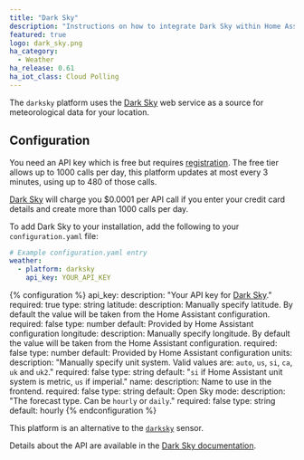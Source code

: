 ```yaml
---
title: "Dark Sky"
description: "Instructions on how to integrate Dark Sky within Home Assistant."
featured: true
logo: dark_sky.png
ha_category:
  - Weather
ha_release: 0.61
ha_iot_class: Cloud Polling
---
```


The `darksky` platform uses the [Dark Sky](https://darksky.net/) web service as a source for meteorological data for your location.

## Configuration

You need an API key which is free but requires [registration](https://darksky.net/dev/register). The free tier allows up to 1000 calls per day, this platform updates at most every 3 minutes, using up to 480 of those calls.

<div class='note warning'>

[Dark Sky](https://darksky.net/dev/) will charge you $0.0001 per API call if you enter your credit card details and create more than 1000 calls per day.

</div>

To add Dark Sky to your installation, add the following to your `configuration.yaml` file:

```yaml
# Example configuration.yaml entry
weather:
  - platform: darksky
    api_key: YOUR_API_KEY
```

{% configuration %}
api_key:
  description: "Your API key for [Dark Sky](https://darksky.net/dev/)."
  required: true
  type: string
latitude:
  description: Manually specify latitude. By default the value will be taken from the Home Assistant configuration.
  required: false
  type: number
  default: Provided by Home Assistant configuration
longitude:
  description: Manually specify longitude. By default the value will be taken from the Home Assistant configuration.
  required: false
  type: number
  default: Provided by Home Assistant configuration
units:
  description: "Manually specify unit system. Valid values are: `auto`, `us`, `si`, `ca`, `uk` and `uk2`."
  required: false
  type: string
  default: "`si` if Home Assistant unit system is metric, `us` if imperial."
name:
  description: Name to use in the frontend.
  required: false
  type: string
  default: Open Sky
mode:
  description: "The forecast type. Can be `hourly` or `daily`."
  required: false
  type: string
  default: hourly
{% endconfiguration %}

<div class='note'>

This platform is an alternative to the [`darksky`](/components/sensor.darksky/) sensor.

</div>

Details about the API are available in the [Dark Sky documentation](https://darksky.net/dev/docs).
